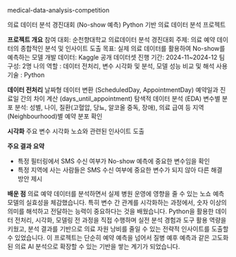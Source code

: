 medical-data-analysis-competition

의료 데이터 분석 경진대회 (No-show 예측) Python 기반 의료 데이터 분석 프로젝트

**프로젝트 개요**
참여 대회: 순천향대학교 의료데이터 분석 경진대회
주제: 의료 예약 데이터의 종합적인 분석 및 인사이트 도출
목표: 실제 의료 데이터를 활용하여 No-show를 예측하는 모델 개발
데이터: Kaggle 공개 데이터셋
진행 기간: 2024-11~2024-12
팀 구성: 2명
나의 역할 : 데이터 전처리, 변수 시각화 및 분석,  모델 성능 비교 및 해석
사용 기술 : Python

**데이터 전처리**
날짜형 데이터 변환 (ScheduledDay, AppointmentDay)
예약일과 진료일 간의 차이 계산 (days_until_appointment)
탐색적 데이터 분석 (EDA)
변수별 분포 분석: 성별, 나이, 질환(고혈압, 당뇨, 알코올 중독, 장애), 의료 급여 등
지역(Neighbourhood)별 예약 분포 확인

**시각화**
주요 변수 시각화
노쇼와 관련된 인사이트 도출

**주요 결과 요약**
- 특정 필터링에서 SMS 수신 여부가 No-show 예측에 중요한 변수임을 확인
- 특정 지역에 사는 사람들은 SMS 수신 여부에 중요한 변수가 되지 않아 다른 해결 방안 제시

**배운 점**
의료 예약 데이터를 분석하면서 실제 병원 운영에 영향을 줄 수 있는 노쇼 예측 모델의 실효성을 체감했습니다. 특히 변수 간 관계를 시각화하는 과정에서, 숫자 이상의 의미를 해석하고 전달하는 능력이 중요하다는 것을 배웠습니다. Python을 활용한 데이터 전처리, 시각화, 모델링 전 과정을 직접 수행하며 실전 분석 경험과 도구 활용 역량을 키웠고, 분석 결과를 기반으로 의료 자원 낭비를 줄일 수 있는 전략적 인사이트를 도출할 수 있었습니다.
이 프로젝트는 단순히 예약 예측을 넘어서 질병 예후 예측과 같은 고도화된 의료 AI 분석으로 확장할 수 있는 기반을 쌓는 계기가 되었습니다.
